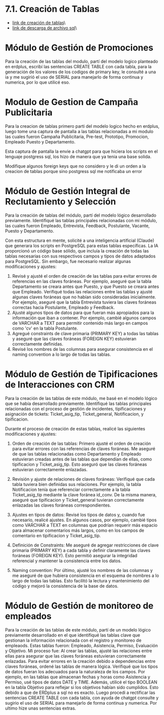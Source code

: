 # 7.1. Creación de Tablas

+ [link de creación de tablas](crear_tabla.md)\
+ [link de descarga de archivo sql](crear_tabla.sql)\
# Módulo de Gestión de Promociones
Para la creación de las tablas del modulo, partí del modelo logico planteado en erdplus, escribí las sentencias CREATE TABLE con cada tabla, para la generación de los valores de los codigos de primary key, le consulté a una ia y me sugirió el uso de SERIAL para manejarlo de forma continua y numerica, por lo que utilicé eso. 

# Modulo de Gestion de Campaña Publicitaria
Para la creacion de tablas primero parti del modelo logico hecho en erdplus, luego tome una captura de pantalla a las tablas relacionadas a mi modulo las cuales fueron Campaña Publicitaria, Pre-test, Prototipo, Promocion, Empleado Puesto y Departamento.

Esta captura de pantalla la envie a chatgpt para que hiciera los scripts en el lenguaje postgress sql, los hizo de manera que ya tenia una base solida.

Modifique algunos foreign keys que no considero y le di un orden a la creacion de tablas porque sino postgress sql me notificaba un error

# Módulo de Gestión Integral de Reclutamiento y Selección
Para la creación de tablas del módulo, partí del modelo lógico desarrollado previamente. Identifiqué las tablas principales relacionadas con mi módulo, las cuales fueron Empleado, Entrevista, Feedback, Postulante, Vacante, Puesto y Departamento.

Con esta estructura en mente, solicité a una inteligencia artificial (Claude) que generara los scripts en PostgreSQL para estas tablas específicas. La IA proporcionó un código base sólido, que incluía la creación de todas las tablas necesarias con sus respectivos campos y tipos de datos adaptados para PostgreSQL.
Sin embargo, fue necesario realizar algunas modificaciones y ajustes:

1. Revisé y ajusté el orden de creación de las tablas para evitar errores de referencias en las claves foráneas. Por ejemplo, aseguré que la tabla Departamento se creara antes que Puesto, y que Puesto se creara antes que Empleado.
Verifiqué todas las relaciones entre las tablas y ajusté algunas claves foráneas que no habían sido consideradas inicialmente. Por ejemplo, aseguré que la tabla Entrevista tuviera las claves foráneas correctas hacia Postulante, Empleado y Feedback.
2. Ajusté algunos tipos de datos para que fueran más apropiados para la información que iban a contener. Por ejemplo, cambié algunos campos de VARCHAR a TEXT para permitir contenido más largo en campos como 'cv' en la tabla Postulante.
3. Agregué constraints de clave primaria (PRIMARY KEY) a todas las tablas y aseguré que las claves foráneas (FOREIGN KEY) estuvieran correctamente definidas.
4. Revisé los nombres de las columnas para asegurar consistencia en el naming convention a lo largo de todas las tablas.

# Módulo de Gestión de Tipificaciones de Interacciones con CRM
Para la creación de las tablas de este módulo, me basé en el modelo lógico que se había desarrollado previamente. Identifiqué las tablas principales relacionadas con el proceso de gestión de incidentes, tipificaciones y asignación de tickets: Ticket_asig_tip, Ticket_general, Notificacion, y tipificacion.

Durante el proceso de creación de estas tablas, realicé las siguientes modificaciones y ajustes:

1. Orden de creación de las tablas: Primero ajusté el orden de creación para evitar errores con las referencias de claves foráneas. Me aseguré de que las tablas relacionadas como Departamento y Empleado estuvieran creadas antes de las tablas que dependían de ellas, como tipificacion y Ticket_asig_tip. Esto aseguró que las claves foráneas estuvieran correctamente enlazadas.

2. Revisión y ajuste de relaciones de claves foráneas: Verifiqué que cada tabla tuviera bien definidas sus relaciones. Por ejemplo, la tabla Notificacion tenía que referenciar correctamente a la tabla Ticket_asig_tip mediante la clave foránea id_conv. De la misma manera, aseguré que tipificacion y Ticket_general tuvieran correctamente enlazadas las claves foráneas correspondientes.

3. Ajustes en tipos de datos: Revisé los tipos de datos y, cuando fue necesario, realicé ajustes. En algunos casos, por ejemplo, cambié tipos como VARCHAR a TEXT en columnas que podrían requerir más espacio para almacenar comentarios más largos, como en los campos de comentario en tipificacion y Ticket_asig_tip.
  

5. Definición de Constraints: Me aseguré de agregar restricciones de clave primaria (PRIMARY KEY) a cada tabla y definir claramente las claves foráneas (FOREIGN KEY). Esto permitió asegurar la integridad referencial y mantener la consistencia entre los datos.

6. Naming convention: Por último, ajusté los nombres de las columnas y me aseguré de que hubiera consistencia en el esquema de nombres a lo largo de todas las tablas. Esto facilitó la lectura y mantenimiento del código y mejoró la consistencia de la base de datos.

# Módulo de Gestión de monitoreo de empleados
Para la creación de las tablas de este módulo, partí de un modelo lógico previamente desarrollado en el que identifiqué las tablas clave que gestionan la información relacionada con el registro y monitoreo de empleaods. Estas tablas fueron: Empleado, Asistencia, Permiso, Evaluación y Objetivo.
Mi proceso fue:
Al crear las tablas, ajusté las relaciones entre ellas para asegurar que las claves foráneas estuvieran correctamente enlazadas. 
Para evitar errores en la creación debido a dependencias entre claves foráneas, ordené las tablas de manera lógica.
Verifiqué que los tipos de datos fueran los adecuados para la naturaleza de los campos. Por ejemplo, en las tablas que almacenan fechas y horas como Asistencia y Permiso, usé tipos de datos DATE y TIME. Además, utilicé el tipo BOOLEAN en la tabla Objetivo para reflejar si los objetivos habían sido cumplidos. Esto debido a que de ERDplus a sql no es exacto.
Luego procedi a rectificar las sentencias CREATE TABLE con cada tabla, con ayuda de chatgpt consulte y sugirio el uso de SERIAL para manejarlo de forma continua y numerica. Por ultimo hize unas sentencias extras.
